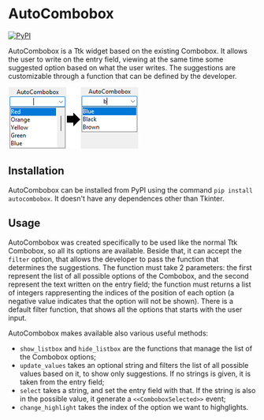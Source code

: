# AutoCombobox

[![PyPI](https://img.shields.io/pypi/v/autocombobox?style=flat)](https://pypi.python.org/pypi/autocombobox/)

AutoCombobox is a Ttk widget based on the existing Combobox. It allows the user to write on the entry field, viewing at the same time some suggested option based on what the user writes. The suggestions are customizable through a function that can be defined by the developer.

![](./images/description.png)

## Installation

AutoCombobox can be installed from PyPI using the command `pip install autocombobox`.
It doesn't have any dependences other than Tkinter.

## Usage

AutoCombobox was created specifically to be used like the normal Ttk Combobox, so all its options are available.
Beside that, it can accept the `filter` option, that allows the developer to pass the function that determines the suggestions. The function must take 2 parameters: the first represent the list of all possible options of the Combobox, and the second represent the text written on the entry field; the function must returns a list of integers rappresenting the indices of the position of each option (a negative value indicates that the option will not be shown). There is a default filter function, that shows all the options that starts with the user input.

AutoCombobox makes available also various useful methods:
- `show_listbox` and `hide_listbox` are the functions that manage the list of the Combobox options;
- `update_values` takes an optional string and filters the list of all possible values based on it, to show only suggestions. If no strings is given, it is taken from the entry field;
- `select` takes a string, and set the entry field with that. If the string is also in the possible value, it generate a `<<ComboboxSelected>>` event;
- `change_highlight` takes the index of the option we want to highglights.
